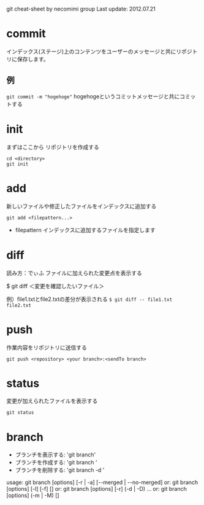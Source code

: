 git cheat-sheet by necomimi group
Last update: 2012.07.21

# commit
インデックス(ステージ)上のコンテンツをユーザーのメッセージと共にリポジトリに保存します。

## 例
`git commit -m "hogehoge"`  hogehogeというコミットメッセージと共にコミットする

# init
まずはここから
リポジトリを作成する

    cd <directory>
    git init

# add
新しいファイルや修正したファイルをインデックスに追加する

    git add <filepattern...>

- filepattern
インデックスに追加するファイルを指定します


# diff
読み方：でぃふ
ファイルに加えられた変更点を表示する

$ git diff ＜変更を確認したいファイル＞

例）file1.txtとfile2.txtの差分が表示される
`$ git diff -- file1.txt file2.txt`


# push
作業内容をリポジトリに送信する

    git push <repository> <your branch>:<sendTo branch>


# status
変更が加えられたファイルを表示する

    git status

# branch

* ブランチを表示する: 'git branch'
* ブランチを作成する: 'git branch <branch>'
* ブランチを削除する: 'git branch -d <branch>'

usage: git branch [options] [-r | -a] [--merged | --no-merged]
   or: git branch [options] [-l] [-f] <branchname> [<start-point>]
   or: git branch [options] [-r] (-d | -D) <branchname>...
   or: git branch [options] (-m | -M) [<oldbranch>] <newbranch>
